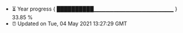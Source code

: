 - ⏳ Year progress { ██████████▁▁▁▁▁▁▁▁▁▁▁▁▁▁▁▁▁▁▁▁ } 33.85 %
- ⏰ Updated on Tue, 04 May 2021 13:27:29 GMT

